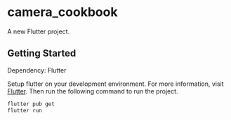 # camera_cookbook

A new Flutter project.

## Getting Started

Dependency: Flutter

Setup flutter on your development environment. For more information, visit [Flutter](https://flutter.dev/docs/get-started/install). Then run the following command to run the project.

```bash
flutter pub get
flutter run
```
